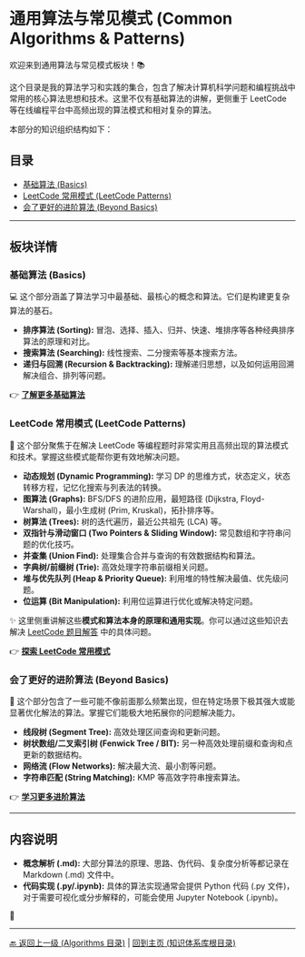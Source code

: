 # 通用算法与常见模式 (Common Algorithms & Patterns)

欢迎来到通用算法与常见模式板块！📚

这个目录是我的算法学习和实践的集合，包含了解决计算机科学问题和编程挑战中常用的核心算法思想和技术。这里不仅有基础算法的讲解，更侧重于 LeetCode 等在线编程平台中高频出现的算法模式和相对复杂的算法。

本部分的知识组织结构如下：

## 目录

-   [基础算法 (Basics)](#基础算法-basics)
-   [LeetCode 常用模式 (LeetCode Patterns)](#leetcode-常用模式-leetcode-patterns)
-   [会了更好的进阶算法 (Beyond Basics)](#会了更好的进阶算法-beyond-basics)

---

## 板块详情

### 基础算法 (Basics)

💻 这个部分涵盖了算法学习中最基础、最核心的概念和算法。它们是构建更复杂算法的基石。

-   **排序算法 (Sorting):** 冒泡、选择、插入、归并、快速、堆排序等各种经典排序算法的原理和对比。
-   **搜索算法 (Searching):** 线性搜索、二分搜索等基本搜索方法。
-   **递归与回溯 (Recursion & Backtracking):** 理解递归思想，以及如何运用回溯解决组合、排列等问题。

👉 **[了解更多基础算法](<./Basics/README.md>)**

### LeetCode 常用模式 (LeetCode Patterns)

🎯 这个部分聚焦于在解决 LeetCode 等编程题时非常实用且高频出现的算法模式和技术。掌握这些模式能帮你更有效地解决问题。

-   **动态规划 (Dynamic Programming):** 学习 DP 的思维方式，状态定义，状态转移方程，记忆化搜索与列表法的转换。
-   **图算法 (Graphs):** BFS/DFS 的进阶应用，最短路径 (Dijkstra, Floyd-Warshall)，最小生成树 (Prim, Kruskal)，拓扑排序等。
-   **树算法 (Trees):** 树的迭代遍历，最近公共祖先 (LCA) 等。
-   **双指针与滑动窗口 (Two Pointers & Sliding Window):** 常见数组和字符串问题的优化技巧。
-   **并查集 (Union Find):** 处理集合合并与查询的有效数据结构和算法。
-   **字典树/前缀树 (Trie):** 高效处理字符串前缀相关问题。
-   **堆与优先队列 (Heap & Priority Queue):** 利用堆的特性解决最值、优先级问题。
-   **位运算 (Bit Manipulation):** 利用位运算进行优化或解决特定问题。

✨ 这里侧重讲解这些**模式和算法本身的原理和通用实现**。你可以通过这些知识去解决 [LeetCode 题目解答](../LeetCode-Solutions/) 中的具体问题。

👉 **[探索 LeetCode 常用模式](<./LeetCode_Patterns/README.md>)**

### 会了更好的进阶算法 (Beyond Basics)

🚀 这个部分包含了一些可能不像前面那么频繁出现，但在特定场景下极其强大或能显著优化解法的算法。掌握它们能极大地拓展你的问题解决能力。

-   **线段树 (Segment Tree):** 高效处理区间查询和更新问题。
-   **树状数组/二叉索引树 (Fenwick Tree / BIT):** 另一种高效处理前缀和查询和点更新的数据结构。
-   **网络流 (Flow Networks):** 解决最大流、最小割等问题。
-   **字符串匹配 (String Matching):** KMP 等高效字符串搜索算法。

👉 **[学习更多进阶算法](<./03-Beyond-Basics/README.md>)**

---

## 内容说明

-   **概念解析 (.md):** 大部分算法的原理、思路、伪代码、复杂度分析等都记录在 Markdown (.md) 文件中。
-   **代码实现 (.py/.ipynb):** 具体的算法实现通常会提供 Python 代码 (.py 文件)，对于需要可视化或分步解释的，可能会使用 Jupyter Notebook (.ipynb)。

🚀

---

[🔙 返回上一级 (Algorithms 目录)](<../README.md>) | [回到主页 (知识体系库根目录)](<../../README.md>)